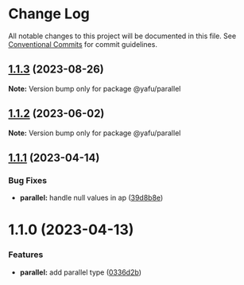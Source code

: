 # Change Log

All notable changes to this project will be documented in this file.
See [Conventional Commits](https://conventionalcommits.org) for commit guidelines.

## [1.1.3](https://github.com/TheLudd/yafu-mono/compare/@yafu/parallel@1.1.2...@yafu/parallel@1.1.3) (2023-08-26)

**Note:** Version bump only for package @yafu/parallel

## [1.1.2](https://github.com/TheLudd/yafu-mono/compare/@yafu/parallel@1.1.1...@yafu/parallel@1.1.2) (2023-06-02)

**Note:** Version bump only for package @yafu/parallel

## [1.1.1](https://github.com/TheLudd/yafu-mono/compare/@yafu/parallel@1.1.0...@yafu/parallel@1.1.1) (2023-04-14)

### Bug Fixes

- **parallel:** handle null values in ap ([39d8b8e](https://github.com/TheLudd/yafu-mono/commit/39d8b8e289aba332197cb85cd10e17bfc9eabc1a))

# 1.1.0 (2023-04-13)

### Features

- **parallel:** add parallel type ([0336d2b](https://github.com/TheLudd/yafu-mono/commit/0336d2b6ad60a6c2948d88b8efdf412da3d3ee0f))
